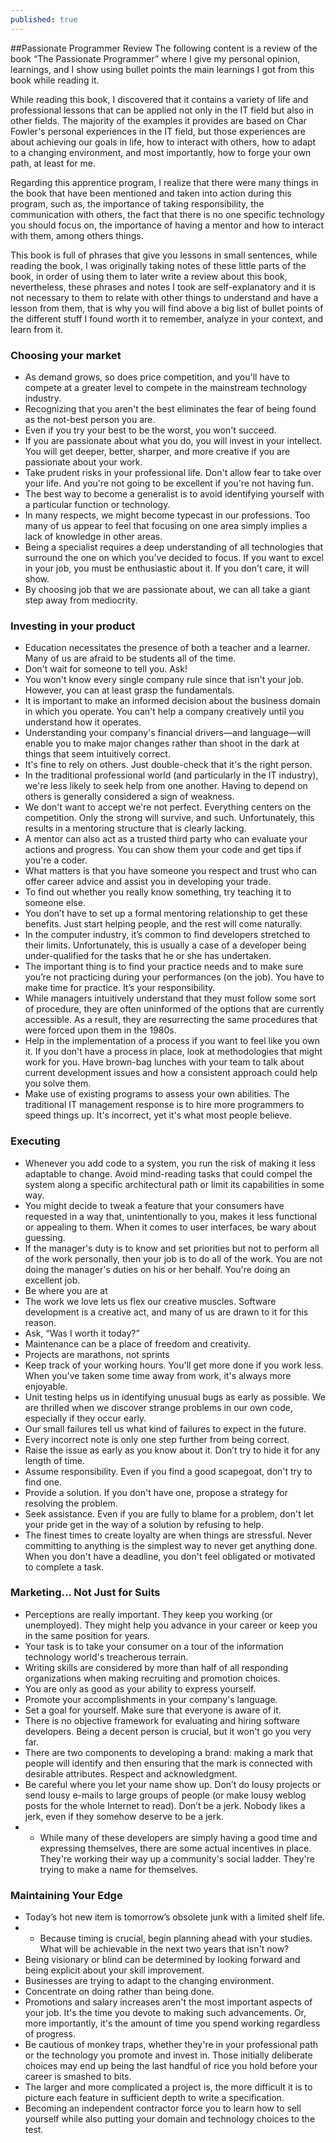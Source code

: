 ```yaml
---
published: true
---
```

##Passionate Programmer Review
The following content is a review of the book “The Passionate Programmer” where I give my personal opinion, learnings, and I show using bullet points the main learnings I got from this book while reading it.

While reading this book, I discovered that it contains a variety of life and professional lessons that can be applied not only in the IT field but also in other fields. The majority of the examples it provides are based on Char Fowler's personal experiences in the IT field, but those experiences are about achieving our goals in life, how to interact with others, how to adapt to a changing environment, and most importantly, how to forge your own path, at least for me.

Regarding this apprentice program, I realize that there were many things in the book that have been mentioned and taken into action during this program, such as, the importance of taking responsibility, the communication with others, the fact that there is no one specific technology you should focus on, the importance of having a mentor and how to interact with them, among others things.

This book is full of phrases that give you lessons in small sentences, while reading the book, I was originally taking notes of these little parts of the book, in order of using them to later write a review about this book, nevertheless, these phrases and notes I took are self-explanatory and it is not necessary to them to relate with other things to understand and have a lesson from them, that is why you will find above a big list of bullet points of the different stuff I found worth it to remember, analyze in your context, and learn from it.  

### Choosing your market
- As demand grows, so does price competition, and you'll have to compete at a greater level to compete in the mainstream technology industry.
- Recognizing that you aren't the best eliminates the fear of being found as the not-best person you are.
- Even if you try your best to be the worst, you won't succeed.
- If you are passionate about what you do, you will invest in your intellect. You will get deeper, better, sharper, and more creative if you are passionate about your work.
- Take prudent risks in your professional life. Don't allow fear to take over your life. And you're not going to be excellent if you're not having fun.
- The best way to become a generalist is to avoid identifying yourself with a particular function or technology. 
- In many respects, we might become typecast in our professions. Too many of us appear to feel that focusing on one area simply implies a lack of knowledge in other areas.
- Being a specialist requires a deep understanding of all technologies that surround the one on which you've decided to focus. If you want to excel in your job, you must be enthusiastic about it. If you don't care, it will show.
- By choosing job that we are passionate about, we can all take a giant step away from mediocrity.  

### Investing in your product
- Education necessitates the presence of both a teacher and a learner. Many of us are afraid to be students all of the time.
- Don't wait for someone to tell you. Ask!
- You won't know every single company rule since that isn't your job. However, you can at least grasp the fundamentals.
- It is important to make an informed decision about the business domain in which you operate. You can't help a company creatively until you understand how it operates.
- Understanding your company's financial drivers—and language—will enable you to make major changes rather than shoot in the dark at things that seem intuitively correct.
- It's fine to rely on others. Just double-check that it's the right person.
- In the traditional professional world (and particularly in the IT industry), we're less likely to seek help from one another. Having to depend on others is generally considered a sign of weakness.
- We don't want to accept we're not perfect. Everything centers on the competition. Only the strong will survive, and such. Unfortunately, this results in a mentoring structure that is clearly lacking.
- A mentor can also act as a trusted third party who can evaluate your actions and progress. You can show them your code and get tips if you're a coder.
- What matters is that you have someone you respect and trust who can offer career advice and assist you in developing your trade.
- To find out whether you really know something, try teaching it to someone else.
- You don’t have to set up a formal mentoring relationship to get these benefits. Just start helping people, and the rest will come naturally.
- In the computer industry, it’s common to find developers stretched to their limits. Unfortunately, this is usually a case of a developer being under-qualified for the tasks that he or she has undertaken.
- The important thing is to find your practice needs and to make sure you’re not practicing during your performances (on the job). You have to make time for practice. It’s your responsibility.
- While managers intuitively understand that they must follow some sort of procedure, they are often uninformed of the options that are currently accessible. As a result, they are resurrecting the same procedures that were forced upon them in the 1980s.
- Help in the implementation of a process if you want to feel like you own it. If you don't have a process in place, look at methodologies that might work for you. Have brown-bag lunches with your team to talk about current development issues and how a consistent approach could help you solve them.
- Make use of existing programs to assess your own abilities. The traditional IT management response is to hire more programmers to speed things up. It's incorrect, yet it's what most people believe.  

### Executing
- Whenever you add code to a system, you run the risk of making it less adaptable to change. Avoid mind-reading tasks that could compel the system along a specific architectural path or limit its capabilities in some way.
- You might decide to tweak a feature that your consumers have requested in a way that, unintentionally to you, makes it less functional or appealing to them. When it comes to user interfaces, be wary about guessing.
- If the manager's duty is to know and set priorities but not to perform all of the work personally, then your job is to do all of the work. You are not doing the manager's duties on his or her behalf. You're doing an excellent job.
- Be where you are at
- The work we love lets us flex our creative muscles. Software development is a creative act, and many of us are drawn to it for this reason.
- Ask, “Was I worth it today?”
- Maintenance can be a place of freedom and creativity.
- Projects are marathons, not sprints
- Keep track of your working hours. You'll get more done if you work less. When you've taken some time away from work, it's always more enjoyable.
- Unit testing helps us in identifying unusual bugs as early as possible. We are thrilled when we discover strange problems in our own code, especially if they occur early.
- Our small failures tell us what kind of failures to expect in the future.
- Every incorrect note is only one step further from being correct.
- Raise the issue as early as you know about it. Don’t try to hide it for any length of time.
- Assume responsibility. Even if you find a good scapegoat, don't try to find one.
- Provide a solution. If you don't have one, propose a strategy for resolving the problem.
- Seek assistance. Even if you are fully to blame for a problem, don't let your pride get in the way of a solution by refusing to help.
- The finest times to create loyalty are when things are stressful. Never committing to anything is the simplest way to never get anything done. When you don't have a deadline, you don't feel obligated or motivated to complete a task.  

### Marketing... Not Just for Suits
- Perceptions are really important. They keep you working (or unemployed). They might help you advance in your career or keep you in the same position for years.
- Your task is to take your consumer on a tour of the information technology world's treacherous terrain.
- Writing skills are considered by more than half of all responding organizations when making recruiting and promotion choices.
- You are only as good as your ability to express yourself.
- Promote your accomplishments in your company's language.
- Set a goal for yourself. Make sure that everyone is aware of it.
- There is no objective framework for evaluating and hiring software developers. Being a decent person is crucial, but it won't go you very far.
- There are two components to developing a brand: making a mark that people will identify and then ensuring that the mark is connected with desirable attributes. Respect and acknowledgment.
- Be careful where you let your name show up. Don’t do lousy projects or send lousy e-mails to large groups of people (or make lousy weblog posts for the whole Internet to read). Don’t be a jerk. Nobody likes a jerk, even if they somehow deserve to be a jerk.
- * While many of these developers are simply having a good time and expressing themselves, there are some actual incentives in place. They're working their way up a community's social ladder. They're trying to make a name for themselves.  

### Maintaining Your Edge
- Today’s hot new item is tomorrow’s obsolete junk with a limited shelf life.
- * Because timing is crucial, begin planning ahead with your studies. What will be achievable in the next two years that isn't now?
- Being visionary or blind can be determined by looking forward and being explicit about your skill improvement.
- Businesses are trying to adapt to the changing environment.
- Concentrate on doing rather than being done.
- Promotions and salary increases aren't the most important aspects of your job. It's the time you devote to making such advancements. Or, more importantly, it's the amount of time you spend working regardless of progress.
- Be cautious of monkey traps, whether they're in your professional path or the technology you promote and invest in. Those initially deliberate choices may end up being the last handful of rice you hold before your career is smashed to bits.
- The larger and more complicated a project is, the more difficult it is to picture each feature in sufficient depth to write a specification.
- Becoming an independent contractor force you to learn how to sell yourself while also putting your domain and technology choices to the test.
